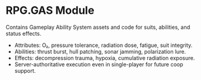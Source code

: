 # RPG.GAS Module

Contains Gameplay Ability System assets and code for suits, abilities, and status effects.

- Attributes: O₂, pressure tolerance, radiation dose, fatigue, suit integrity.
- Abilities: thrust burst, hull patching, sonar jamming, polarization lure.
- Effects: decompression trauma, hypoxia, cumulative radiation exposure.
- Server-authoritative execution even in single-player for future coop support.

